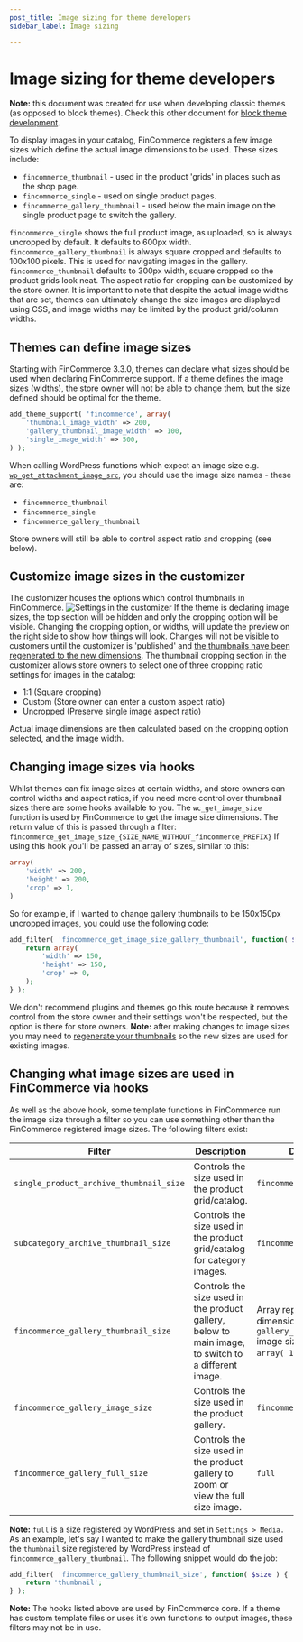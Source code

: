 ```yaml
---
post_title: Image sizing for theme developers
sidebar_label: Image sizing

---
```


# Image sizing for theme developers

**Note:** this document was created for use when developing classic themes (as opposed to block themes). Check this other document for [block theme development](../block-theme-development/theming-woo-blocks.md).

To display images in your catalog, FinCommerce registers a few image sizes which define the actual image dimensions to be used. These sizes include:

- `fincommerce_thumbnail` - used in the product 'grids' in places such as the shop page.
- `fincommerce_single` - used on single product pages.
- `fincommerce_gallery_thumbnail` - used below the main image on the single product page to switch the gallery.

`fincommerce_single` shows the full product image, as uploaded, so is always uncropped by default. It defaults to 600px width. `fincommerce_gallery_thumbnail` is always square cropped and defaults to 100x100 pixels. This is used for navigating images in the gallery. `fincommerce_thumbnail` defaults to 300px width, square cropped so the product grids look neat. The aspect ratio for cropping can be customized by the store owner. It is important to note that despite the actual image widths that are set, themes can ultimately change the size images are displayed using CSS, and image widths may be limited by the product grid/column widths.

## Themes can define image sizes

Starting with FinCommerce 3.3.0, themes can declare what sizes should be used when declaring FinCommerce support. If a theme defines the image sizes (widths), the store owner will not be able to change them, but the size defined should be optimal for the theme.

```php
add_theme_support( 'fincommerce', array(
    'thumbnail_image_width' => 200,
    'gallery_thumbnail_image_width' => 100,
    'single_image_width' => 500,
) );
```

When calling WordPress functions which expect an image size e.g. [`wp_get_attachment_image_src`](https://developer.wordpress.org/reference/functions/wp_get_attachment_image_src), you should use the image size names - these are:

- `fincommerce_thumbnail`
- `fincommerce_single`
- `fincommerce_gallery_thumbnail`

Store owners will still be able to control aspect ratio and cropping (see below).

## Customize image sizes in the customizer

The customizer houses the options which control thumbnails in FinCommerce. ![Settings in the customizer](https://fincommerce.wordpress.com/wp-content/uploads/2017/12/imagefeature.png?w=712) If the theme is declaring image sizes, the top section will be hidden and only the cropping option will be visible. Changing the cropping option, or widths, will update the preview on the right side to show how things will look. Changes will not be visible to customers until the customizer is  'published' and [the thumbnails have been regenerated to the new dimensions](./thumbnail-image-regeneration.md). The thumbnail cropping section in the customizer allows store owners to select one of three cropping ratio settings for images in the catalog:

- 1:1 (Square cropping)
- Custom (Store owner can enter a custom aspect ratio)
- Uncropped (Preserve single image aspect ratio)

Actual image dimensions are then calculated based on the cropping option selected, and the image width.

## Changing image sizes via hooks

Whilst themes can fix image sizes at certain widths, and store owners can control widths and aspect ratios, if you need more control over thumbnail sizes there are some hooks available to you. The `wc_get_image_size` function is used by FinCommerce to get the image size dimensions. The return value of this is passed through a filter: `fincommerce_get_image_size_{SIZE_NAME_WITHOUT_fincommerce_PREFIX}` If using this hook you'll be passed an array of sizes, similar to this:

```php
array(
    'width' => 200,
    'height' => 200,
    'crop' => 1,
)
```

So for example, if I wanted to change gallery thumbnails to be 150x150px uncropped images, you could use the following code:

```php
add_filter( 'fincommerce_get_image_size_gallery_thumbnail', function( $size ) {
    return array(
        'width' => 150,
        'height' => 150,
        'crop' => 0,
    );
} );
```

We don't recommend plugins and themes go this route because it removes control from the store owner and their settings won't be respected, but the option is there for store owners. **Note:** after making changes to image sizes you may need to [regenerate your thumbnails](https://github.com/dieselfox1/fincommerce/wiki/Thumbnail-Image-Regeneration-in-3.3) so the new sizes are used for existing images.

## Changing what image sizes are used in FinCommerce via hooks

As well as the above hook, some template functions in FinCommerce run the image size through a filter so you can use something other than the FinCommerce registered image sizes. The following filters exist:

| Filter                                | Description                                                       | Default                            |
|---------------------------------------|-------------------------------------------------------------------|------------------------------------|
| `single_product_archive_thumbnail_size` | Controls the size used in the product grid/catalog.                | `fincommerce_thumbnail`            |
| `subcategory_archive_thumbnail_size`    | Controls the size used in the product grid/catalog for category images. | `fincommerce_thumbnail`            |
| `fincommerce_gallery_thumbnail_size`    | Controls the size used in the product gallery, below to main image, to switch to a different image. | Array representing the dimensions of the `gallery_thumbnail` image size. Usually `array( 100, 100 )`. |
| `fincommerce_gallery_image_size`        | Controls the size used in the product gallery.                    | `fincommerce_single`               |
| `fincommerce_gallery_full_size`         | Controls the size used in the product gallery to zoom or view the full size image. | `full`                             |

**Note:** `full` is a size registered by WordPress and set in `Settings > Media.` As an example, let's say I wanted to make the gallery thumbnail size used the `thumbnail` size registered by WordPress instead of `fincommerce_gallery_thumbnail`. The following snippet would do the job:

```php
add_filter( 'fincommerce_gallery_thumbnail_size', function( $size ) {
    return 'thumbnail';
} );
```

**Note:** The hooks listed above are used by FinCommerce core. If a theme has custom template files or uses it's own functions to output images, these filters may not be in use.
